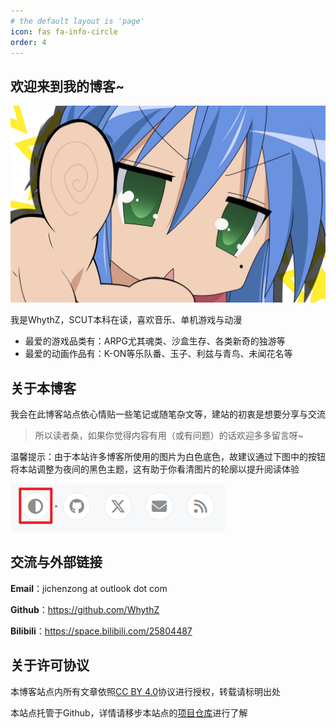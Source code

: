 ```yaml
---
# the default layout is 'page'
icon: fas fa-info-circle
order: 4
---
```


<!-- > Add Markdown syntax content to file `_tabs/about.md`{: .filepath } and it will show up on this page.
{: .prompt-tip } -->

## 欢迎来到我的博客~
![KonataIzumi.jpg](/assets/img/KonataIzumi.jpg)

我是WhythZ，SCUT本科在读，喜欢音乐、单机游戏与动漫
- 最爱的游戏品类有：ARPG尤其魂类、沙盒生存、各类新奇的独游等
- 最爱的动画作品有：K-ON等乐队番、玉子、利兹与青鸟、未闻花名等

## 关于本博客

我会在此博客站点依心情贴一些笔记或随笔杂文等，建站的初衷是想要分享与交流

>所以读者桑，如果你觉得内容有用（或有问题）的话欢迎多多留言呀~

温馨提示：由于本站许多博客所使用的图片为白色底色，故建议通过下图中的按钮将本站调整为夜间的黑色主题，这有助于你看清图片的轮廓以提升阅读体验

![LightsOffButton.png](/assets/img/LightsOffButton.png)

## 交流与外部链接

**Email**：jichenzong at outlook dot com

**Github**：<https://github.com/WhythZ>

**Bilibili**：<https://space.bilibili.com/25804487>

## 关于许可协议
本博客站点内所有文章依照[CC BY 4.0](https://creativecommons.org/licenses/by/4.0/)协议进行授权，转载请标明出处

本站点托管于Github，详情请移步本站点的[项目仓库](https://github.com/WhythZ/whythz.github.io)进行了解